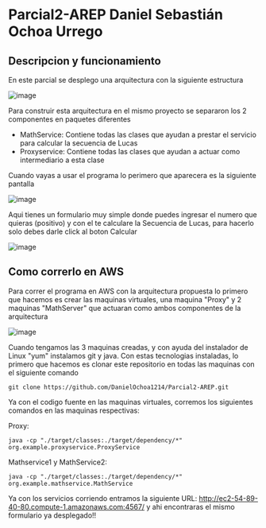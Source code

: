 # Parcial2-AREP Daniel Sebastián Ochoa Urrego

## Descripcion y funcionamiento

En este parcial se desplego una arquitectura con la siguiente estructura

![image](https://github.com/DanielOchoa1214/Parcial2-AREP/assets/77862016/62ad0f4f-cade-4100-928a-b6d995cb791c)

Para construir esta arquitectura en el mismo proyecto se separaron los 2 componentes en paquetes diferentes

-  MathService: Contiene todas las clases que ayudan a prestar el servicio para calcular la secuencia de Lucas
-  Proxyservice: Contiene todas las clases que ayudan a actuar como intermediario a esta clase

Cuando vayas a usar el programa lo perimero que aparecera es la siguiente pantalla

![image](https://github.com/DanielOchoa1214/Parcial2-AREP/assets/77862016/6b515094-7e21-4192-b0c3-a518a4679f16)

Aqui tienes un formulario muy simple donde puedes ingresar el numero que quieras (positivo) y con el te calculare la Secuencia de Lucas, para hacerlo solo debes darle click al boton Calcular

![image](https://github.com/DanielOchoa1214/Parcial2-AREP/assets/77862016/4c2412e1-7e01-45a3-98b5-62b428e7b92c)

## Como correrlo en AWS

Para correr el programa en AWS con la arquitectura propuesta lo primero que hacemos es crear las maquinas virtuales, una maquina "Proxy" y 2 maquinas "MathServer" que actuaran como ambos componentes de la arquitectura

![image](https://github.com/DanielOchoa1214/Parcial2-AREP/assets/77862016/94848fa5-fde9-4ed4-b3ad-2861ad9701c1)

Cuando tengamos las 3 maquinas creadas, y con ayuda del instalador de Linux "yum" instalamos git y java. Con estas tecnologias instaladas, lo primero que hacemos es clonar este repositorio en todas las maquinas con el siguiente comando 

```
git clone https://github.com/DanielOchoa1214/Parcial2-AREP.git
```

Ya con el codigo fuente en las maquinas virtuales, corremos los siguientes comandos en las maquinas respectivas:

Proxy: 
```
java -cp "./target/classes:./target/dependency/*"  org.example.proxyservice.ProxyService
```

Mathservice1 y MathService2:
```
java -cp "./target/classes:./target/dependency/*"  org.example.mathservice.MathService
```

Ya con los servicios corriendo entramos la siguiente URL: http://ec2-54-89-40-80.compute-1.amazonaws.com:4567/ y ahi encontraras el mismo formulario ya desplegado!!

